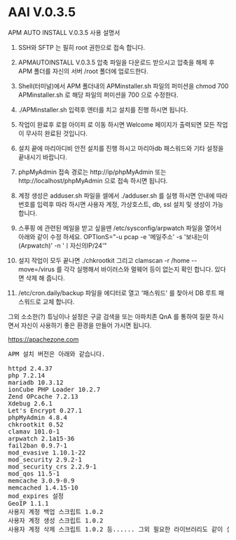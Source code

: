 # AAI V.0.3.5
APM AUTO INSTALL V.0.3.5 사용 설명서

1. SSH와 SFTP 는 필히 root 권한으로 접속 합니다.

2. APMAUTOINSTALL V.0.3.5 압축 파일을 다운로드 받으시고 압축을 해제 후 APM 폴더를 자신의 서버 /root 폴더에 업로드한다.

3. Shell(터미널)에서 APM 폴더내의 APMinstaller.sh 파일의 퍼미션을 chmod 700 APMinstaller.sh 로 해당 파일의 퍼미션을 700 으로 수정한다.

4. ./APMinstaller.sh 입력후 엔터를 치고 설치를 진행 하시면 됩니다.

5. 작업이 완료후 로컬 아이피 로 이동 하시면 Welcome 페이지가 출력되면 모든 작업이 무사히 완료된 것입니다.

6. 설치 끝에 마리아디비 안전 설치를 진행 하시고 마리아db 패스워드와 기타 설정을 끝내시기 바랍니다.

7. phpMyAdmin 접속 경로는 http://ip/phpMyAdmin 또는 http://localhost/phpMyAdmin 으로 접속 하시면 됩니다.

8. 계정 생성은 adduser.sh 파일을 셀에서 ./adduser.sh 를 실행 하시면 안내에 따라 번호를 입력후 따라 하시면 사용자 계정, 가상호스트, db, ssl 설치 및 생성이 가능 합니다.

9. 스푸핑 에 관련된 메일을 받고 싶을땐 /etc/sysconfig/arpwatch 파일을 열어서 아래와 같이 수정 하세요.
   OPTIonS="-u pcap -e '메일주소' -s '보내는이(Arpwatch)' -n 'ㅣ자신의IP/24'"

10. 설지 작업이 모두 끝나면 ./chkrootkit 그리고 clamscan -r /home --move=/virus 를 각각 실행해서 바이러스와 멀웨어 등이 없는지 확인 합니다. 있다면 삭제 해 줍니다.

11. /etc/cron.daily/backup 파일을 에디터로 열고 '패스워드' 를 찾아서 DB 루트 패스워드로 교체 합니다.


그외 소소한(?) 튜닝이나 설정은 구글 검색을 또는 아파치존 QnA 를 통하여 질문 하시면서 자신이 사용하기 좋은 환경을 만들어 가시면 됩니다.

https://apachezone.com

<pre>
APM 설치 버전은 아래와 같습니다.

httpd 2.4.37
php 7.2.14
mariadb 10.3.12
ionCube PHP Loader 10.2.7
Zend OPcache 7.2.13
Xdebug 2.6.1
Let's Encrypt 0.27.1
phpMyAdmin 4.8.4
chkrootkit 0.52
clamav 101.0-1
arpwatch 2.1a15-36
fail2ban 0.9.7-1
mod_evasive 1.10.1-22
mod_security 2.9.2-1
mod_security_crs 2.2.9-1
mod_qos 11.5-1
memcache 3.0.9-0.9
memcached 1.4.15-10
mod_expires 설정
GeoIP 1.1.1
사용지 계정 백업 스크립트 1.0.2
사용자 계정 생성 스크립트 1.0.2
사용자 계정 삭제 스크립트 1.0.2 등...... 그외 필요한 라이브러리도 같이 설치가 됩니다. 
</pre>


